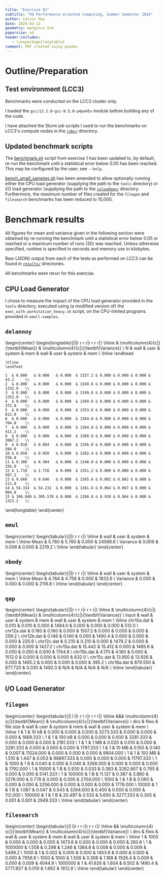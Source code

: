 ```yaml
---
title: "Exercise 01"
subtitle: "VU Performance-oriented Computing, Summer Semester 2024"
author: Calvin Hoy
date: 2024-03-12
geometry: margin=2.5cm
papersize: a4
header-includes:
   - \usepackage{longtable}
comment: PDF created using pandoc
---
```


# Outline/Preparation

## Test environment (LCC3)

Benchmarks were conducted on the LCC3 cluster only.

I loaded the `gcc/12.2.0-gcc-8.5.0-p4pe45v` module before building any of the
code.

I have attached the Slurm job scripts I used to run the benchmarks on LCC3's
compute nodes in the [`jobs/`](jobs) directory.

## Updated benchmark scripts

The [benchmark.sh](benchmark.sh) script from exercise 1 has been updated to, by
default, re-run the benchmark until a statistical error below 0.05 has been
reached. This may be configured by the user; see `--help`.

[bench\_small\_samples.sh](bench_small_samples.sh) has been amended to allow
optionally running either the CPU load generator (supplying the path to the
`tools` directory) or I/O load generator (supplying the path to the
[`ioloadgen/`](ioloadgen) directory. Furthermore, the maximum number of files
created for the `filegen` and `filesearch` benchmarks has been reduced to
10,000.

# Benchmark results

All figures for mean and variance given in the following section were obtained
by re-running the benchmark until a statistical error below 0.05 or reached or a
maximum number of runs (30) was reached. Unless otherwise specified, runtime is
specified in seconds and memory use in kilobytes.

Raw (JSON) output from each of the tests as performed on LCC3 can be found in
[`results/`](results) directories.

All benchmarks were rerun for this exercise.

## CPU Load Generator

I chose to measure the impact of the CPU load generator provided in the `tools`
directory, executed using (a modified version of) the
`exec_with_workstation_heavy.sh` script, on the CPU-limited programs provided in
`small-samples`.

## `delannoy`

\begin{center}
\begin{longtable}{|l|r r r r|r r r r|}
    \hline
    & \multicolumn{4}{c|}{\textbf{Mean}} & \multicolumn{4}{c|}{\textbf{Variance}} \\
    N & wall & user & system & mem & wall & user & system & mem \\
    \hline
    \endhead

    \hline
    \endfoot

    1  & 0.000   & 0.000   & 0.000  & 1327.2 & 0.000 & 0.000 & 0.000 & 43.2     \\
    2  & 0.000   & 0.000   & 0.000  & 1349.6 & 0.000 & 0.000 & 0.000 & 1332.8   \\
    3  & 0.000   & 0.000   & 0.000  & 1349.6 & 0.000 & 0.000 & 0.000 & 1252.8   \\
    4  & 0.000   & 0.000   & 0.000  & 1369.6 & 0.000 & 0.000 & 0.000 & 372.8    \\
    5  & 0.000   & 0.000   & 0.000  & 1353.6 & 0.000 & 0.000 & 0.000 & 812.8    \\
    6  & 0.000   & 0.000   & 0.000  & 1364.0 & 0.000 & 0.000 & 0.000 & 704.0    \\
    7  & 0.000   & 0.000   & 0.000  & 1364.8 & 0.000 & 0.000 & 0.000 & 411.2    \\
    8  & 0.000   & 0.000   & 0.000  & 1368.8 & 0.000 & 0.000 & 0.000 & 3067.2   \\
    9  & 0.010   & 0.004   & 0.000  & 1356.0 & 0.000 & 0.000 & 0.000 & 584.0    \\
    10 & 0.050   & 0.050   & 0.000  & 1382.4 & 0.000 & 0.000 & 0.000 & 556.8    \\
    11 & 0.306   & 0.304   & 0.000  & 1348.0 & 0.000 & 0.000 & 0.000 & 256.0    \\
    12 & 1.718   & 1.716   & 0.000  & 1351.2 & 0.000 & 0.000 & 0.000 & 507.2    \\
    13 & 9.660   & 9.646   & 0.000  & 1365.6 & 0.002 & 0.002 & 0.000 & 212.8    \\
    14 & 54.314  & 54.232  & 0.000  & 1361.6 & 0.064 & 0.067 & 0.000 & 964.8    \\
    15 & 306.040 & 305.578 & 0.008  & 1360.8 & 0.930 & 0.964 & 0.000 & 1323.2   \\
\end{longtable}
\end{center}

## `mmul`

\begin{center}
\begin{tabular}{|l|r r r r|}
    \hline
    & wall & user & system & mem \\
    \hline
    Mean     & 5.780 & 5.760 & 0.000 & 24568.8      \\
    Variance & 0.006 & 0.006 & 0.000 & 2219.2       \\
    \hline
\end{tabular}
\end{center}

## `nbody`

\begin{center}
\begin{tabular}{|l|r r r r|}
    \hline
    & wall & user & system & mem \\
    \hline
    Mean     & 4.764 & 4.758 & 0.000 & 1833.6   \\
    Variance & 0.000 & 0.000 & 0.000 & 2116.8   \\
    \hline
\end{tabular}
\end{center}

## `qap`

\begin{center}
\begin{tabular}{|l|r r r r|r r r r|}
    \hline
    & \multicolumn{4}{c|}{\textbf{Mean}} & \multicolumn{4}{c|}{\textbf{Variance}}       \\
    Input & wall & user & system & mem & wall & user & system & mem \\
    \hline
    chr10a.dat & 0.010   & 0.010   & 0.000 & 1484.0 & 0.000 & 0.000 & 0.000 & 512.0     \\
    chr12a.dat & 0.160   & 0.160   & 0.000 & 1507.2 & 0.000 & 0.000 & 0.000 & 259.2     \\
    chr12b.dat & 0.146   & 0.140   & 0.000 & 1490.4 & 0.000 & 0.000 & 0.000 & 220.8     \\
    chr12c.dat & 0.210   & 0.210   & 0.000 & 1479.2 & 0.000 & 0.000 & 0.000 & 1427.2    \\
    chr15a.dat & 15.442  & 15.412  & 0.000 & 1485.6 & 0.050 & 0.050 & 0.000 & 1764.8    \\
    chr15b.dat & 4.170   & 4.160   & 0.000 & 1512.0 & 0.000 & 0.000 & 0.000 & 632.0     \\
    chr15c.dat & 13.950  & 13.926  & 0.000 & 1495.2 & 0.000 & 0.000 & 0.000 & 395.2     \\
    chr18a.dat & 879.550 & 877.720 & 0.030 & 1492.0 & N/A   & N/A   & N/A   & N/A       \\
    \hline
\end{tabular}
\end{center}

## I/O Load Generator

## `filegen`

\begin{center}
\begin{tabular}{|l l l|r r r r|r r r r|}
    \hline
    &&& \multicolumn{4}{c|}{\textbf{Mean}} & \multicolumn{4}{c|}{\textbf{Variance}} \\
    dirs & files & file size & wall & user & system & mem & wall & user & system & mem \\
    \hline
    1      & 1      & 10 kB  & 0.000  & 0.000 & 0.000 & 3273.333  & 0.000 & 0.000 & 0.000 & 1669.333    \\
    1      & 1      & 100 kB & 0.000  & 0.000 & 0.000 & 3281.333  & 0.000 & 0.000 & 0.000 & 2181.333    \\
    1      & 1      & 1 MB   & 0.020  & 0.010 & 0.000 & 3281.333  & 0.000 & 0.000 & 0.000 & 1797.333    \\
    1      & 1      & 10 MB  & 0.150  & 0.140 & 0.007 & 11024.000 & 0.000 & 0.000 & 0.000 & 9904.000    \\
    1      & 1      & 100 MB & 1.510  & 1.447 & 0.053 & 98897.333 & 0.000 & 0.000 & 0.000 & 11797.333   \\
    1      & 1000   & 1 B    & 0.040  & 0.000 & 0.040 & 3268.000  & 0.000 & 0.000 & 0.000 & 1792.000    \\
    1      & 10000  & 1 B    & 0.930  & 0.033 & 0.383 & 3262.667  & 0.765 & 0.000 & 0.000 & 5141.333    \\
    1      & 100000 & 1 B    & 11.127 & 0.387 & 3.880 & 3276.000  & 0.778 & 0.000 & 0.000 & 2704.000    \\
    1000   & 1      & 1 B    & 0.060  & 0.000 & 0.050 & 3256.000  & 0.000 & 0.000 & 0.000 & 1776.000    \\
    10000  & 1      & 1 B    & 1.087  & 0.047 & 0.543 & 3264.000  & 0.450 & 0.000 & 0.000 & 112.000     \\
    100000 & 1      & 1 B    & 20.497 & 0.533 & 5.650 & 3277.333  & 0.305 & 0.001 & 0.001 & 2949.333    \\
    \hline
\end{tabular}
\end{center}

## `filesearch`

\begin{center}
\begin{tabular}{|l l|r r r r|r r r r|}
    \hline
    && \multicolumn{4}{c|}{\textbf{Mean}} & \multicolumn{4}{c|}{\textbf{Variance}} \\
    dirs & files & wall & user & system & mem & wall & user & system & mem \\
    \hline
    1       & 1000    & 0.000  & 0.000 & 0.000 & 1473.6 & 0.000    & 0.000 & 0.000 & 260.8  \\
    1       & 1000000 & 1.558  & 0.298 & 1.246 & 1384.8 & 0.008    & 0.000 & 0.009 & 5499.2 \\
    1000    & 1       & 0.002  & 0.000 & 0.000 & 1453.6 & 0.000    & 0.000 & 0.000 & 7956.8 \\
    1000    & 1000    & 1.506  & 0.308 & 1.188 & 1526.4 & 0.009    & 0.000 & 0.009 & 4044.8 \\
    1000000 & 1       & 41.626 & 1.604 & 6.502 & 1490.4 & 5771.857 & 0.010 & 1.662 & 1612.8 \\
    \hline
\end{tabular}
\end{center}
